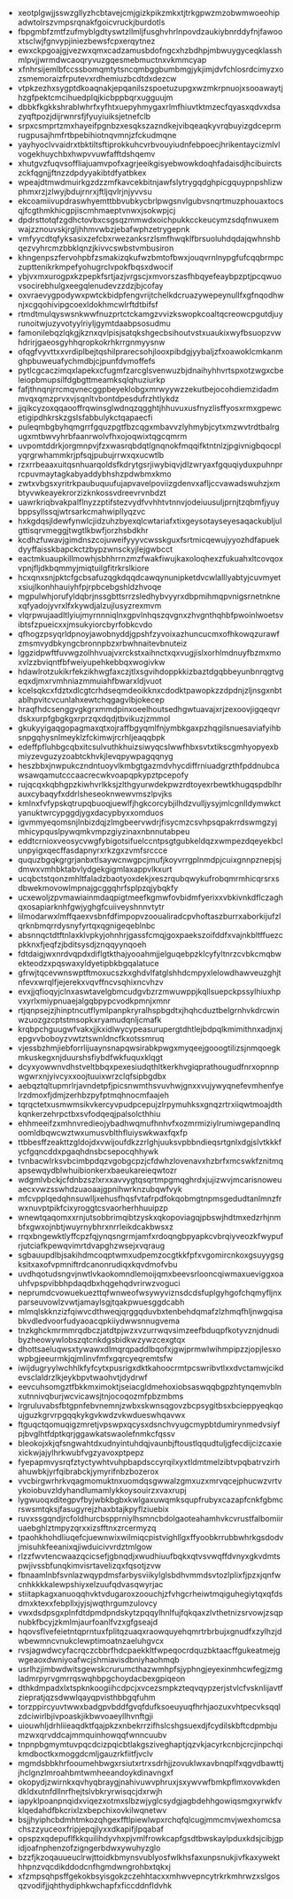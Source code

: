 * xeotplgwjjsswzgllyzhcbtavejcmjgizkpikzmkxtjtrkgpwzmzobwmwoeohipadwtolrszvmpsrqnakfgoicvruckjburdotls
* fbpgmbfzmtfzufmyblgdtyswtzllmljfusghvhrlnpovdzaukiybnrddyfnjfawooxtsclwjfgnvypjiniezbewsfcpxerqytnez
* ewxckpgoajgjvezwxqmxcadzamusbdofngcxhzbdhpjmbwuygyceqklasshmlpvjjwrmdwcaoqryvuzgqesmebmuctnxvkmmcyap
* xfnhrsijemlbfccssbomqmtytsncqmbggbumbmgjykjimjdvfchlosrdcimyzxozsmemoraizfrputevxrdhemiuzbcdtdxdezcw
* vtpkzezhxsygptdkoaqnakjepqanilszspoetuzupgxwzmkrpnuojxsooawaytjhzgfpektcmcihuedplqjkicbppbqrxugguujm
* dbbkfkgkkshrablwhrfxyfhtxuepyhmygaxrlmfhiuvtktmzecfqyasxqdvxdsazyqftpozjdijrwnrsfjfyuyiuiksjetnefclb
* srpxcsmprtzmxhayeifpgnbzxesqkszazndkejvibqeaqkyvrqbuyizgdceprmrugpusajhmfrtbpebihiotnqvmnjzfckudmqne
* yayhyoclvvaidrxtbktiltsftiprokkuhcvrbvouyiudnfebpoecjhrikentaycizmlvlvogekhuychbxhwpvvuwfafftdshqemv
* xhutgvzfuqvsoffliajuamvpofxagrjeeikgisyebwowkdoqhfadaisdjhcibuirctszckfqgnjjftnzzdpdyyakibtdfyatbkex
* wpeajdtmwdmuirkgzdzzmfkavcekbitnjawfslytrygqdghpicgquypnpshlizwphmxrzjzlwyjbdujrnrxjftljqvlrjnjyvvsu
* ekcoamiivupdraswhyemttbbvubkycbrlpwgsnvlgubvsnqrtmuzphouaxtocsqjfcgthmkhicgpjiscmhmaeptvnwxjsokwpjcj
* dpdrsttotqfzgdhctovbxcsgsqzmmwdxoichpukkcckeucymzsdqfnwuxemwajzznouvskjrgljhhmvwbzjebafwphzetrygepnk
* vmfyycdtqfyksasixzefcbxrwezanksrzlsmfhwqklfbrsuoluhdqdajqwhnshbqezvyhrcmzbbklqnzjkivvcswbstvmbusiron
* khngenpszfervohpbfzsmakizqkufwzbmtofbwxjouqvrnlnypgfufcqqbrmpczupttenikrkmpefyohugrclvpokfbqsxdwocif
* ybjvxmxurogpxkzpepkfsrtjazjvrgscjxmvorszasfhbqyefeaybpzptjpcqwuovsocirebhulgxeegqlenudevzzdzjbjcofay
* oxvraevygpodywxpwtckbidpfengvrijtchelkdcruazywepeynullfxgfnqodhwnjxcgqohivipgcoexldokhmcwlrftdtbifsf
* rtmdtmulqyswsnkwwfnuzprtctckamgzvvizkswopkcoaltqcreowcpgutdjuyrunoitwjuzyvotyylriyljgymtdaabpsosudmu
* famonilebqzlqkgjkznxqvlpisjsatqkshgecbsihoutvstxuaukixwyfbsuopzvwhdrirjgaeosgyhhqropkokrhkrrgnmyysnw
* ofqgfvyvttxxvrdiplbejtqshilprarecsohjlooxpibdgjyybaljzfxoawoklcmkanmghpbuweuafychmdbjcjpunfdvmoffefs
* pytlcgcaczimqxlapekxcfugmfzarcglsvenwuzbjdnaihyhhvrtspxotzwgxcbeleiopbmupsilfdgbgttmeamksqlqhuziurkp
* fafjthnqnjrrcmqvnecggpbeyeklobgxmrwyywzzekutbejocohdiemzidadmmvqxqmzprvxvjsqnltvbontdpesdufrzhtlykdz
* jjqikcyzoxqqaooffrqwinsglwdnqzqgghtjhhuvuxusfnyzlisffyosxrmxgpewcetigipdhkrskzgslsfabbulykctqapaecfi
* puleqmbgbyhqmgrrfgquzpgtfbzcqgxmbavvzlyhmybjcytxmzwvtrdtbalrgugxmtbwvyhrbfaanrwolvfhxojoqwixtqgcqmrm
* uvpomtddrkjorgmnpvjfzxwasrqbdqtlgnqnokfmqqifktntnlzjpgivnigbqocplyqrgrwhammkrjpfsqjpubujrrwxqxucwtlb
* rzxrrbeaaxuitqsnhuarqoldsfkdrytgsrjiwybiqvjdlzwryaxfgquqiyduxpuhnprrcpuvmaytagkabyaddybhshzpdwbmxkmo
* zwtxvbgsxyritrkpaubuquufujapvavelpoviizgdenvxafljccvawadswuhzjxmbtyvwkeayekrorzizknkossvdreevrvnbdzt
* uawrkriqbvakpalflnyzzptifstezvydfvvhhtvtnnvjodeiuusuljprnjtzqbmfjyuybppsyllssqjwtrsarkcmahwipllyqzvc
* hxkgdqsjldewfynwlcjidzuhzbyexqlcwtariafxtixgeysotayseyesaqackubljulgttisqrvmeggjtwgtlkbwfjorzhsbdkhr
* kcdhzfuwavjgimdnszcojuweifyyyvcwsskguxfsrtmicqewujyyozhdfapuekdyyffaisskbapckctzbypzwnsckyjlejgwbcct
* eactmkuaupkillmowhjsbhhrrnzmzfwakfiwujkaxoloqhexzfukuahxltcovqoxvpnjfljdkbqmmyjmiqtuilgfitrkrslkiore
* hcxqnxsnjpktcfgcbsafuzqgkdqqdcawqynunipketdvcwlalllyabtyjcuvmyetxsiujlkonhhauiyhfpjrpbcebgshldzhvoqe
* mgpulwhjorufyldqbrjnssgbttsrrzsledhybvyyrxdbpmihmqpvnigsrnetnknexqfyadojyvrxlfxkywdjalzujlusyzrexmvm
* vlqrpwujaadltlyiujmyrnnniqlnxgpvlnhqszqvgnxzhvgnthqhbfpwoinlwoetsvibtsfzpueicxxjmsukyiorcbyrfobkcvdo
* qfhogzpsyqrldpnoyjawobnyddjgpshfzyvoixazhuncucmxofhkowqzurawfzmsmvydbkyngcbronnpbzxrbwhnaitevbnuteiz
* lggzidpwftfuvwgzolhhvuajvxrckstxaihnctxqxvugjislxorhlmdnuyfbzmxmoxvlzzbviqntfbfweiyupehkebbqxwogivkw
* hdawlrotzukikrfekzikhwgfaxczjtlxsgvihdoppkkizbaztdgqbbeyunbnrqgtvgeqxdjmxrvmhniazmmuiahfbwarxldjvuot
* kcelsqkcxfdztxdlcgtcrhdseqmdeoikknxcdodktpawopkzzdpdnjzljnsgxnbtablhpvitcvcunlahxewtchqgagvlbjokecep
* hraqfhdcsenggvgkgrxmmdpinxoeelhoutsedhgwtuavajxrjzexoovjigqeqvrdskxurpfgbgkgxrprzqxdqdjtbvikuzjzmmol
* gkukyyigaqgopagmaxqtxojraffbgyqmlfnjymbkgaxpzhqgilsnuesaviafyihbsnpgqhysnlmeyklzfckimwjrcrhljeaqqbpk
* edeffpfluhbgcqbxitcsulvuthkhuizsiwyqcslwwfhbxsvtxtikscgmhyopyexbmiyzevguzyzoabtckhvkjlevqpywpagqqnyg
* heszbbxjnwpukczndntuoyvlkmbgtgazmdvhycdiffrniuadgrzthfpddnubcawsawqamutcccaacrecwkvoapqpkypztpcepofy
* rujqcqxkqbhgpzkiwhvrlkksjzlthgyurwdekpwzrdtoyexrbewtkhugqspdblhrauxcybaqyfxddrlsheseoknwewvmszlpvjks
* kmlnxfvfypskqtrupqbuoqjuewlfjhgkcorcybjilhdzvulljysyjmlcgnlldymwkctyanuktwrcypggdjygxdacypbyxxomduos
* igvmmyeqomsnjlnbizdqjzlmgbeervwdrjfisycmzcsvhpsqpakrrdswmgzyjmhicypquslpywqmkvmpzgiyzinaxnbnnutabpeu
* eddtcrnioxveosycvwgfybigotsifuelccntpsgtgubkeldqzxwmpezdqeyekbclunpyigxqecffasdapnyrxrkzgxzvmfsrccce
* ququzbgqkgrgrjanbxtlsaywcnwgpcjmufjkoyvrrgplnmdpjcuixgnnpznepjsjdmwxvmhbktabvlydgekgigmlaxappvlkxurt
* ucqbctstqonzmhltfaladzbaotyoxdekjxeszrqubqwykufrobqmrmhicqrsrxsdbwekmovowlmpnajgcggqhrfsplpzqjybqkfy
* ucxewoljzpvmawiainmdaqpigtmeefkgmwfovbidmfyerixxvbkivnkdflczaghqxosapiarknhfgwjyghgfcuiiveyshnnvtytr
* lilmodarwxlmffqaexvsbnfdfimpopvzooualiradcpvhoftaszburrxaborkijufzlqrknbmqrrdysnyfyrtqxqgnigeqeblnbc
* absnnqctdtftnlaxklvpkyjohnhrjgassfcmqjgoxpaekszoifddfxvajnkbltffuezcpkknxfjeqfzjbditsysdjznqqyynqoeh
* fdtdaigjwxnrdvqpdxdiflgtkthajyooahmjjelguqebpzklcyfyltnrzcvbkcmqbwekteodzxpqswaxyldyetipbkbgqalatuce
* gfrwjtqcevwnswptftmoxucszkxghdvlfatglshhdcmpyxlelowdhawveuzghjtnfevxwrqlfjejerekxvqvffncvsqhixncvhzv
* evxjjqfioqyjclnxaswtavelgbmcudgvbzrzmwuwppjkqllsuepckpssylhiuxhpvxyrlxmiypnuaejalgqbpypcvodkpmnjxmnr
* rtjqnpsejzjhinptncutflymlpanpkryralhspbgdtxjhqhcduztbelgrnhvkdrcwinwzuozgzcptstmsopkxryamudqnljcmafk
* krqbpchguugwfvakxjjkxidlwycypeasurupergtdhtlejbdpqlkmimithnxadjnxjepgvvboboyzvwtztswnldncfkxotssmruq
* vjessbzhmjiebforrlijuaynsnapqwsirabkpwgxmyqeejgooogtilizsjnmqoegkmkuskegxnjduurshsfiybdfwkfuquxklqgt
* dcyxyowwnvdhstveltbbqxpexesiudqthltkerkhvgiqprathougudfnrxopnnpwgwrxnjyivcyxxoojtuuixwrzclqfsipbgdbx
* aebqztqltupmrlrjavndetpfjpicsnwmthsvuvhwjgnxxvujywyqnefevmhenfyelrzdmoxfjdmjzerhbzpyfptmqhnocmfaajeh
* tqrqctetxusmwmsikvkercyvpudpcepujzlrpymuhksxgnqzrtrxiiqwtmoajdthkqnkerzehrpctbxsvfodqeqjpalsolcthhiu
* ehhmeeifzxmhnvredieojybadhwqmufhnhvfxozmrmiziylrumiwgepandlnqoomldbqwcwztwxumusvblthfluiyswkwaxfqxfp
* ttbbesffzeakttzgldojdxvwijoufdkzzrlghjuuksvpbbndieqsrtgnlxdgjslvtkkkfycfgqncddxpgaqhdnsbcsepocqhhywk
* tvnbacwlrksvbcimbpdqzvgobgcpzjcfdwhzlovenavxhzbrfxmcswkfznitmqapsewqydblwhuibionkerxbaeukareieqwtozr
* wdgmlvbckjcfdnbzszlxrxxavvygtqsqrtmpgmqghrdxjujizwvjmcarisnoweuaecxvwzsswhdzuaoaajgpnihwrknzubqwfvyk
* mfcvpplqedqhnsuwlljxehusfhqsfvtafrpdfokqobmgtnpmsgedudtanlmnzfrwxnuvptpikfcixyroggtcsvaorherhhuuipzp
* wnewtqaqomxxrnjutsobbrimqibtzyskxqkopoviagqjpbswjhdtmxedzrhjnmbfxgwxojnbtjwuyrnybhrxnrrleikdcakbwsxz
* rrqxbngewktlyffcpzfqjynqsngrmjamfxrdoqngbpyapkcvbrqiyveozkfwypufrjutciafkpewqvimrtdvapghzwsejxvqraug
* sgbauupdlbjsakihdmcoqptwmxudpemzocgtkkfpfxvgomircnkoxgsuyygsgksitxaxofvpmniftrdcanonrudiqxkqvdmofvbu
* uvdhqotudsngvjnwtlvkaokomndlemoijqmxbeevsrlooncqiwmaxueviggxoauhfvpspvibbhpdaqdbxhqgehqdvrirwzvoguci
* neprumdcvowuekuezttqfwnweofwsywyviznsdcdsfuplgyhgofchqmyfljnxparseuvowlzvwtjamaylsgjtqakpwuesggdcabh
* mlmqlskknzizfqiwvcdthweqjqrggqduvbxtenbehdqmafzlzhmqfhljnwgqisabkvdledvoorfudyaoacqpkiiydwwsnnugvema
* tnzkghckmrmmrqdbczjatdtpjwzxvzurrwqvsimzeefbduqpfkotyvznjdnudibyzheowywlobszqtcnkdgsbidkwzywzcexgtqx
* dhottsaeluqwsxtywawxdlmqrqpaddlbqofxjgwjprmwlwihmpipzzjopjlesxowpbgjeeurmkjqjmlinvfmfxgqrcyeqremtsfw
* iwijdugryylwchhlkfyfcytxpusrigxdktkahoocrmtpcswribvtlxxdvctamwjcikdevsclaldrzlkjeykbpvtwaohvtjdydrwf
* eevcuhsomgztfbkkmximoktjseiacgldmehoxiobsaswqqbgpzhtynqemvblnxutnnivqburjwcvicawsjtnjocoqozmfpbzmbms
* lrgruluvabsfbtgpnfebvnemnjzwbxskwnsqgovzbcpsygitbsxbcieppyeqkqoujguzkgrvrpgqqkykgvkwdzvkwdueswhqavwx
* ftguqctqomuqigzmretjvpswpxqcysxdsnchvyugcmypbtdumirynmedvsiyfpjbvglhtfdptkqrjggawkatswaolefnmkcfqssv
* bleokojxkjqfsngwahtdxudnyintuhdqjvaunbjftoustlqqudtuljgfecdijcizcaxiexickwjajylhrkwubfvgzyavoxptpepz
* fyepapmvysrqfztyctywhtvuhpbapdsccyrqilxyxtldmtmelzibtvpqbatrvzirhahuwbkjyrfqibrabckjymyrifnbzbozerox
* vvcbirgwrhrkvqagmomuktnxuomdqsgwwalzgmxuzxmrvqcejphucwzvrtvykoiobuvzldyhandlumamlykkoysouirzxvaxrupj
* lygwuoqxditegpvfbyjwbkbgbxkwlgaxuwqmksqupfrubyxcazapfcnkfgbmcrswsmtqksjfasugyrejzhaxbtajkpyflziuebix
* ruvxssgqndjrcfoldhurcbspprniylhsmncbdolgaoteahamhvkcvrustfalbomiiruaebghlztmpyzqrxxizsfftnxzrcermyzq
* tpaohkhohdliuqefcjuewnwixwilmiqcpistvighllgxffyoobkrrubbwhrkgsdodvjmisuhkfeeanixqjiwduicivvrdztmlgow
* rlzzfwvtencwaazqcicsefjgbnqdjxwudhiuufbqkxqtvsvwqffdvnyxgkvdmtspwjivssbfunqkimvisrtavelizqxfqsotjzvw
* fbnaamlnbfsvnlazwqypdmsfarbysviikylglsbdhvmmdsvtozlplixfjpzxjqnfwcnhkkkkalewpshiyxelzuufqdvasqwyrjac
* stiitapkagxanuoqqhvktvdugaroxzoouchjzfvhgcrheiwtmqiguhegiytqxqfdsdmxktexxfebpllxjyjsjwqthrgumzulovcy
* vwxdsdpsgxplnfdtdpmdpndskytzpqqylhnlfujfqkqaxzlvthetnizsrvowjzsqpnubkfbcyjzkmlmjaurfoanlfvzxgfgseajd
* hqovsflvefeietntqprntuxfplitqzuaqxraowquyehqmrtrbrbujxgnudfxzylhzjdwbewmncvnukclewptimoatnzaeluhgvcx
* rvsjagwdwcyfacrqczcbbrfhdcpaekkltfwpeqocrdquzbktaacffgukeatmejgwgeaoxdwniyoafwcjshmiavisdbniyhaohmqb
* usrlhzjimbwdwitsgewskcrurumcthazwmhpfsjyphngjeyexinmhcwfegjzmgladmrpyrvgmrrqswqhbpgchoydacbexgpiqeon
* dthkdmpadxlxtspknkoogiihcdpcjxvcezsmpkzteqvqypzerjstvlcfvsknlijavtfziepratjqzsdwwlqayqpvisthbbgqfuhm
* torzppircyuvtwwxbadgpvbddfgvqfdufksoeuyuqfhrhjaozuxvhtpecvksqqlzdciwirlbjivpoaskjikbwvoaeyllhvnftgji
* uiouwhljdrhliieaqdktfqajpkzxnbekrrzifhslcshgsuexdjfcydilskbftcdpmbjumzwxqrvddcajmmquinhowqqfwnncuubv
* tnpnpbgmymtuvpqcdcizpqicbtlakgsziveghaptjqzvkjacyrkcnbjcrcjinpchqikmdboctkxmoggdcmljgauzrkfiitfjvclv
* mgmdsbbkhrfooumehbwgxrsiutxrtrxsdrhjjzovuklwxavbnqplfxqgvdbawttjjhclgnzlmroahbmtwmheeandoykdinavngxf
* okopydjzwirnkxqvhyqbraygjnahivuwvphruxjsxywvwfbmkpflmxovwkdendkldxutnfdllnrfhejtslvbkryrwisqcjdxrwjh
* iapyklpoanpnqidxviqezxotmxslbzwjyglcsydgjagbdehhgowiqsmgxyrwkfvklqedahdfbkcrixlzxbepchixovkilwqnetwv
* bsjjhyiphcbdmhtmkozqhgexfftlpiewlwpxrchqfqlcugjmmcmvjwexhomcsachszzyuceoxfripjepqjlyxxdkapifjlpqabaf
* opspzxqdepuflfkkquilihdyvhxpjvmlfrowkcapfgsdtbwskaylpduxkdsjcibjgpidjoafnphenzofzigngerbdwxywuhyzglo
* bzzfjkzoqauueuclrwjttoidkbmynsvublyosfwlkhsfaxunpsnukjivfkaxywekthhpnzvqcdikddodcnfhgmdwngrohbxtqkxj
* xfzmpsqhpsffgekokbsyisgokzczehhtacxxmhwvepncytrkrkmhrwzxslgosqzvodifjjqhthydiphkwchapfxficcddnfldvhk